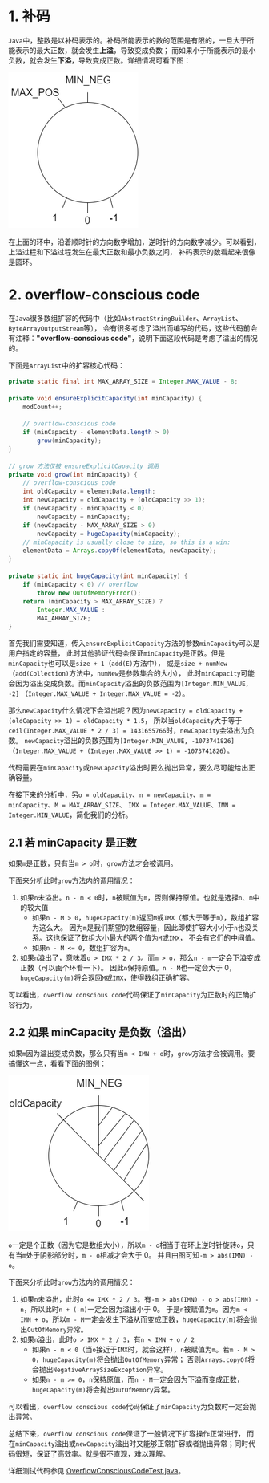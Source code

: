 # 1. 补码

`Java`中，整数是以补码表示的。补码所能表示的数的范围是有限的，一旦大于所能表示的最大正数，就会发生**上溢**，导致变成负数；
而如果小于所能表示的最小负数，就会发生**下溢**，导致变成正数。详细情况可看下图：

![补码数字环][circle]

在上面的环中，沿着顺时针的方向数字增加，逆时针的方向数字减少。可以看到，上溢过程和下溢过程发生在最大正数和最小负数之间，
补码表示的数看起来很像是圆环。

# 2. overflow-conscious code

在`Java`很多数组扩容的代码中（比如`AbstractStringBuilder`、`ArrayList`、`ByteArrayOutputStream`等），
会有很多考虑了溢出而编写的代码，这些代码前会有注释：**"overflow-conscious code"**，说明下面这段代码是考虑了溢出的情况的。

下面是`ArrayList`中的扩容核心代码：
```java
private static final int MAX_ARRAY_SIZE = Integer.MAX_VALUE - 8;

private void ensureExplicitCapacity(int minCapacity) {
    modCount++;

    // overflow-conscious code
    if (minCapacity - elementData.length > 0)
        grow(minCapacity);
}

// grow 方法仅被 ensureExplicitCapacity 调用
private void grow(int minCapacity) {
    // overflow-conscious code
    int oldCapacity = elementData.length;
    int newCapacity = oldCapacity + (oldCapacity >> 1);
    if (newCapacity - minCapacity < 0)
        newCapacity = minCapacity;
    if (newCapacity - MAX_ARRAY_SIZE > 0)
        newCapacity = hugeCapacity(minCapacity);
    // minCapacity is usually close to size, so this is a win:
    elementData = Arrays.copyOf(elementData, newCapacity);
}

private static int hugeCapacity(int minCapacity) {
    if (minCapacity < 0) // overflow
        throw new OutOfMemoryError();
    return (minCapacity > MAX_ARRAY_SIZE) ?
        Integer.MAX_VALUE :
        MAX_ARRAY_SIZE;
}
```

首先我们需要知道，传入`ensureExplicitCapacity`方法的参数`minCapacity`可以是用户指定的容量，
此时其他验证代码会保证`minCapacity`是正数。但是`minCapacity`也可以是`size + 1`（`add(E)`方法中），
或是`size + numNew`（`add(Collection)`方法中，`numNew`是参数集合的大小），
此时`minCapacity`可能会因为溢出变成负数。而`minCapacity`溢出的负数范围为`[Integer.MIN_VALUE, -2]`
（`Integer.MAX_VALUE + Integer.MAX_VALUE = -2`）。

那么`newCapacity`什么情况下会溢出呢？因为`newCapacity = oldCapacity + (oldCapacity >> 1) = oldCapacity * 1.5`，
所以当`oldCapacity`大于等于`ceil(Integer.MAX_VALUE * 2 / 3) = 1431655766`时，`newCapacity`会溢出为负数。
`newCapacity`溢出的负数范围为`[Integer.MIN_VALUE, -1073741826]`
（`Integer.MAX_VALUE + (Integer.MAX_VALUE >> 1) = -1073741826`）。

代码需要在`minCapacity`或`newCapacity`溢出时要么抛出异常，要么尽可能给出正确容量。

在接下来的分析中，另`o = oldCapacity`、`n = newCapacity`、`m = minCapacity`、`M = MAX_ARRAY_SIZE`、
`IMX = Integer.MAX_VALUE`、`IMN = Integer.MIN_VALUE`，简化我们的分析。

## 2.1 若 minCapacity 是正数

如果`m`是正数，只有当`m > o`时，`grow`方法才会被调用。

下面来分析此时`grow`方法内的调用情况：
1. 如果`n`未溢出。`n - m < 0`时，`n`被赋值为`m`，否则保持原值。也就是选择`n`、`m`中的较大值
    - 如果`n - M > 0`，`hugeCapacity(m)`返回`M`或`IMX`（都大于等于`m`），数组扩容为这么大。
    因为`m`是我们期望的数组容量，因此即使扩容大小小于`n`也没关系。这也保证了数组大小最大的两个值为`M`或`IMX`，
    不会有它们的中间值。
    - 如果`n - M <= 0`，数组扩容为`n`。
2. 如果`n`溢出了，意味着`o > IMX * 2 / 3`。而`m > o`，那么`n - m`一定会下溢变成正数（可以画个环看一下）。
因此`n`保持原值。`n - M`也一定会大于 0，`hugeCapacity(m)`将会返回`M`或`IMX`，使得数组正确扩容。

可以看出，`overflow conscious code`代码保证了`minCapacity`为正数时的正确扩容行为。

## 2.2 如果 minCapacity 是负数（溢出）

如果`m`因为溢出变成负数，那么只有当`m < IMN + o`时，`grow`方法才会被调用。要搞懂这一点，看看下面的图例：

![oldCapacity][min-cap]

`o`一定是个正数（因为它是数组大小），所以`m - o`相当于在环上逆时针旋转`o`，只有当`m`处于阴影部分时，`m - o`相减才会大于 0。
并且由图可知`-m > abs(IMN) - o`。

下面来分析此时`grow`方法内的调用情况：
1. 如果`n`未溢出，此时`o <= IMX * 2 / 3`。有`-m > abs(IMN) - o > abs(IMN) - n`，所以此时`n + (-m)`一定会因为溢出小于 0。
于是`n`被赋值为`m`。因为`m < IMN + o`，所以`m - M`一定会发生下溢从而变成正数，`hugeCapacity(m)`将会抛出`OutOfMemory`异常。
2. 如果`n`溢出，此时`o > IMX * 2 / 3`，有`n < IMN + o / 2`
    - 如果`n - m < 0`（当`o`接近于`IMX`时，就会这样），`n`被赋值为`m`。若`m - M > 0`，`hugeCapacity(m)`将会抛出`OutOfMemory`异常；
    否则`Arrays.copyOf`将会抛出`NegativeArraySizeException`异常。
    - 如果`n - m >= 0`，`n`保持原值，而`n - M`一定会因为下溢而变成正数，`hugeCapacity(m)`将会抛出`OutOfMemory`异常。
    
可以看出，`overflow conscious code`代码保证了`minCapacity`为负数时一定会抛出异常。

总结下来，`overflow conscious code`保证了一般情况下扩容操作正常进行，
而在`minCapacity`溢出或`newCapacity`溢出时又能够正常扩容或者抛出异常；同时代码很短，保证了高效率。就是很不直观，难以理解。

详细测试代码参见 [OverflowConsciousCodeTest.java][test]。


[circle]: ../../../res/img/complement-overflow-circle.png
[min-cap]: ../../../res/img/complement-overflow-min-cap.png
[test]: ../../../test/java_/util/OverflowConsciousCodeTest.java